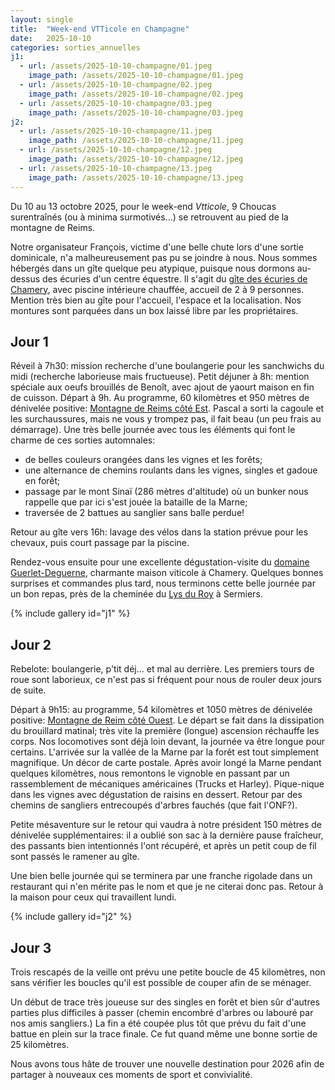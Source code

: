 ```yaml
---
layout: single
title:  "Week-end VTTicole en Champagne"
date:   2025-10-10
categories: sorties_annuelles
j1:
  - url: /assets/2025-10-10-champagne/01.jpeg
    image_path: /assets/2025-10-10-champagne/01.jpeg
  - url: /assets/2025-10-10-champagne/02.jpeg
    image_path: /assets/2025-10-10-champagne/02.jpeg
  - url: /assets/2025-10-10-champagne/03.jpeg
    image_path: /assets/2025-10-10-champagne/03.jpeg
j2:
  - url: /assets/2025-10-10-champagne/11.jpeg
    image_path: /assets/2025-10-10-champagne/11.jpeg
  - url: /assets/2025-10-10-champagne/12.jpeg
    image_path: /assets/2025-10-10-champagne/12.jpeg
  - url: /assets/2025-10-10-champagne/13.jpeg
    image_path: /assets/2025-10-10-champagne/13.jpeg
---
```


Du 10 au 13 octobre 2025,
pour le week-end *Vtticole*,
9 Choucas surentraînés (ou à minima surmotivés...)
se retrouvent au pied de la montagne de Reims.

Notre organisateur François, victime d'une belle chute lors d'une sortie dominicale,
n'a malheureusement pas pu se joindre à nous.
Nous sommes hébergés dans un gîte quelque peu atypique,
puisque nous dormons au-dessus des écuries d'un centre équestre.
Il s'agit du [gîte des écuries de Chamery](https://www.gitechamery.fr/),
avec piscine intérieure chauffée, accueil de 2 à 9 personnes.
Mention très bien au gîte pour l'accueil, l'espace et la localisation.
Nos montures sont parquées dans un box laissé libre par les propriétaires.

## Jour 1

Réveil à 7h30: mission recherche d'une boulangerie pour les sanchwichs du midi (recherche laborieuse mais fructueuse).
Petit déjuner à 8h: mention spéciale aux oeufs brouillés de Benoît, avec ajout de yaourt maison en fin de cuisson.
Départ à 9h.
Au programme, 60 kilomètres et 950 mètres de dénivelée positive: [Montagne de Reims côté Est](https://www.openrunner.com/en/route-details/21608391).
Pascal a sorti la cagoule et les surchaussures, mais ne vous y trompez pas, il fait beau (un peu frais au démarrage).
Une très belle journée avec tous les éléments qui font le charme de ces sorties automnales:

+ de belles couleurs orangées dans les vignes et les forêts;
+ une alternance de chemins roulants dans les vignes, singles et gadoue en forêt;
+ passage par le mont Sinaï (286 mètres d'altitude)
  où un bunker nous rappelle que par ici s'est jouée la bataille de la Marne;
+ traversée de 2 battues au sanglier sans balle perdue!

Retour au gîte vers 16h: lavage des vélos dans la station prévue pour les chevaux,
puis court passage par la piscine.

Rendez-vous ensuite pour une excellente dégustation-visite du [domaine
Guerlet-Deguerne](https://www.champagne-guerlet-deguerne.com/), charmante
maison viticole à Chamery.
Quelques bonnes surprises et commandes plus tard,
nous terminons cette belle journée par un bon repas,
près de la cheminée du [Lys du Roy](https://www.lysduroy.com/) à Sermiers.

{% include gallery id="j1" %}

## Jour 2

Rebelote: boulangerie, p'tit déj... et mal au derrière.
Les premiers tours de roue sont laborieux,
ce n'est pas si fréquent pour nous de rouler deux jours de suite.

Départ à 9h15:
au programme, 54 kilomètres et 1050 mètres de dénivelée positive:
[Montagne de Reim côté Ouest](https://www.openrunner.com/en/route-details/21610408).
Le départ se fait dans la dissipation du brouillard matinal;
très vite la première (longue) ascension réchauffe les corps.
Nos locomotives sont déjà loin devant, la journée va être longue pour certains.
L'arrivée sur la vallée de la Marne par la forêt est tout simplement magnifique.
Un décor de carte postale.
Après avoir longé la Marne pendant quelques kilomètres,
nous remontons le vignoble en passant par un rassemblement de mécaniques américaines (Trucks et Harley).
Pique-nique dans les vignes avec dégustation de raisins en dessert.
Retour par des chemins de sangliers entrecoupés d'arbres fauchés (que fait l'ONF?).

Petite mésaventure sur le retour qui vaudra à notre président 150 mètres de dénivelée supplémentaires:
il a oublié son sac à la dernière pause fraîcheur,
des passants bien intentionnés l'ont récupéré, et après un petit coup de fil sont passés le ramener au gîte.

Une bien belle journée qui se terminera par une franche rigolade dans un
restaurant qui n'en mérite pas le nom et que je ne citerai donc pas.
Retour à la maison pour ceux qui travaillent lundi.

{% include gallery id="j2" %}

## Jour 3

Trois rescapés de la veille ont prévu une petite boucle de 45 kilomètres, non
sans vérifier les boucles qu'il est possible de couper afin de se ménager.

Un début de trace très joueuse sur des singles en forêt et bien sûr d'autres
parties plus difficiles à passer (chemin encombré d'arbres ou labouré par nos
amis sangliers.) La fin a été coupée plus tôt que prévu du fait d'une battue
en plein sur la trace finale. Ce fut quand même une bonne sortie de 25 kilomètres.

Nous avons tous hâte de trouver une nouvelle destination pour 2026 afin de
partager à nouveaux ces moments de sport et convivialité.
